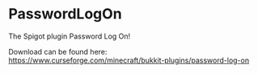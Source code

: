 # PasswordLogOn
The Spigot plugin Password Log On!

Download can be found here: https://www.curseforge.com/minecraft/bukkit-plugins/password-log-on
